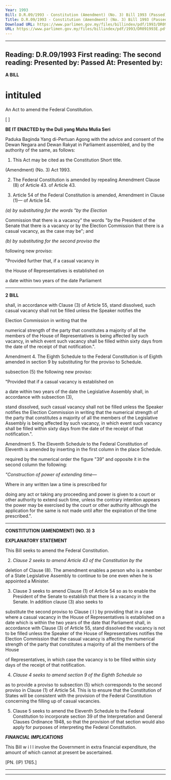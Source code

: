 ```yaml
---
Year: 1993
Bill: D.R.09/1993 - Constitution (Amendment) (No. 3) Bill 1993 (Passed)
Title: D.R.09/1993 - Constitution (Amendment) (No. 3) Bill 1993 (Passed)
Download URL: https://www.parlimen.gov.my/files/billindex/pdf/1993/DR091993E.pdf
URL: https://www.parlimen.gov.my/files/billindex/pdf/1993/DR091993E.pdf
---
```

---
Reading:
D.R.09/1993
First reading:
The second reading:
Presented by:
Passed At:
Presented by:
---

**A BILL**

# intituled

An Act to amend the Federal Constitution.

[ ]

**BE IT ENACTED by the Duli yang Maha Mulia Seri**

Paduka Baginda Yang di-Pertuan Agong with the advice
and consent of the Dewan Negara and Dewan Rakyat in
Parliament assembled, and by the authority of the same,
as follows:

1. This Act may be cited as the Constitution Short title.

(Amendment) (No. 3) Act 1993.

2. The Federal Constitution is amended by repealing Amendment
Clause (8) of Article 43. of Article 43.

3. Article 54 of the Federal Constitution is amended, Amendment
in Clause (1)— of Article 54.

_(a) by substituting for the words "by the Election_

Commission that there is a vacancy" the words
"by the President of the Senate that there is a
vacancy or by the Election Commission that
there is a casual vacancy, as the case may be";
and

_(b) by substituting for the second proviso the_

following new proviso:

"Provided further that, if a casual vacancy in

the House of Representatives is established on

a date within two years of the date Parliament


-----

**2** **BILL**

shall, in accordance with Clause (3) of Article
55, stand dissolved, such casual vacancy shall
not be filled unless the Speaker notifies the

Election Commission in writing that the

numerical strength of the party that constitutes
a majority of all the members of the House of
Representatives is being affected by such
vacancy, in which event such vacancy shall be
filled within sixty days from the date of the
receipt of that notification.".

Amendment 4. The Eighth Schedule to the Federal Constitution is
of Eighth amended in section 9 by substituting for the proviso to
Schedule.

subsection (5) the following new proviso:

"Provided that if a casual vacancy is established on

a date within two years of the date the Legislative
Assembly shall, in accordance with subsection (3),

stand dissolved, such casual vacancy shall not be
filled unless the Speaker notifies the Election
Commission in writing that the numerical strength of
the party that constitutes a majority of all the
members of the Legislative Assembly is being
affected by such vacancy, in which event such
vacancy shall be filled within sixty days from the date
of the receipt of that notification.".

Amendment 5. The Eleventh Schedule to the Federal Constitution
of Eleventh is amended by inserting in the first column in the place
Schedule.

required by the numerical order the figure "39" and
opposite it in the second column the following:

_"Construction of power of extending time—_

Where in any written law a time is prescribed for

doing any act or taking any proceeding and power
is given to a court or other authority to extend such
time, unless the contrary intention appears the
power may be exercised by the court or other
authority although the application for the same is
not made until after the expiration of the time
prescribed.".


-----

**CONSTITUTION (AMENDMENT) (NO. 3)** **3**

**EXPLANATORY STATEMENT**

This Bill seeks to amend the Federal Constitution.

2. _Clause 2 seeks to amend Article 43 of the Constitution by the_

deletion of Clause (8). The amendment enables a person who is
a member of a State Legislative Assembly to continue to be one
even when he is appointed a Minister.

3. Clause 3 seeks to amend Clause (1) of Article 54 so as to
enable the President of the Senate to establish that there is a
vacancy in the Senate. In addition clause (3) also seeks to

substitute the second proviso to Clause ( I ) by providing that in a
case where a casual vacancy in the House of Representatives is
established on a date which is within the two years of the date
that Parliament shall, in accordance with Clause (3) of Article 55,
stand dissolved the vacancy is not to be filled unless the Speaker
of the House of Representatives notifies the Election Commission
that the casual vacancy is affecting the numerical strength of the
party that constitutes a majority of all the members of the House

of Representatives, in which case the vacancy is to be filled within
sixty days of the receipt of that notification.

4. _Clause 4 seeks to amend section 9 of the Eighth Schedule so_

as to provide a proviso to subsection (5) which corresponds to the
second proviso in Clause (1) of Article 54. This is to ensure that
the Constitution of States will be consistent with the provision of
the Federal Constitution concerning the filling up of casual
vacancies.

5. Clause 5 seeks to amend the Eleventh Schedule to the Federal
Constitution to incorporate section 39 of the Interpretation and
General Clauses Ordinance 1948, so that the provision of that
section would also apply for purposes of interpreting the Federal
Constitution.

**_FINANCIAL_** **_IMPLICATIONS_**

This Bill w i l l involve the Government in extra financial
expenditure, the amount of which cannot at present be ascertained.

[PN. (IP) 1765.]


-----

-----

